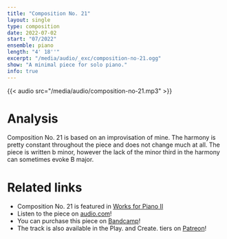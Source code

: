 ```yaml
---
title: "Composition No. 21"
layout: single
type: composition
date: 2022-07-02
start: "07/2022"
ensemble: piano
length: "4' 18''"
excerpt: "/media/audio/_exc/composition-no-21.ogg"
show: "A minimal piece for solo piano."
info: true
---
```


{{< audio src="/media/audio/composition-no-21.mp3" >}}

# Analysis

Composition No. 21 is based on an improvisation of mine. The harmony is pretty constant throughout the piece and does not change much at all. The piece is written b minor, however the lack of the minor third in the harmony can sometimes evoke B major.

# Related links

- Composition No. 21 is featured in [Works for Piano II](/discography/works-for-piano-ii)
- Listen to the piece on [audio.com](https://audio.com/petr-gersl/audio/composition-no-21)!
- You can purchase this piece on [Bandcamp](https://pgersl.bandcamp.com/track/composition-no-21)!
- The track is also available in the Play. and Create. tiers on [Patreon](https://patreon.com/user?u=98919388)!